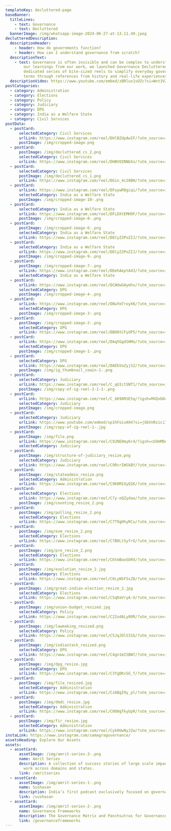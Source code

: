 ```yaml
---
templateKey: decluttered-page
baseBanner:
  titleLines:
    - text: Governance
    - text: Decluttered
  bannerImage: /img/whatsapp-image-2024-06-27-at-13.11.49.jpeg
declutteredDescription:
  descriptionHeader:
    - header: How do governments function?
    - header: How can I understand governance from scratch?
  descriptionText:
    - text: Governance is often invisible and can be complex to understand. Leveraging
        our learnings from our work, we launched Governance Decluttered, a
        dedicated series of bite-sized reels to simplify everyday governance
        terms through references from history and real-life experiences.
  descriptionVideo: https://www.youtube.com/embed/zBRlux1sOZc?si=Wxt3VZk_my6ulh8K
postCategories:
  - category: Administration
  - category: Elections
  - category: Policy
  - category: Judiciary
  - category: DPG
  - category: India as a Welfare State
  - category: Civil Services
postData:
  - postCard:
      selectedCategory: Civil Services
      urlLink: https://www.instagram.com/reel/DHlBZdpAwIF/?utm_source=ig_web_copy_link&igsh=MzRlODBiNWFlZA==
      postImage: /img/cropped-image.png
  - postCard:
      postImage: /img/decluttered_cs_2.png
      selectedCategory: Civil Services
      urlLink: https://www.instagram.com/reel/DHBVOZNNbXx/?utm_source=ig_web_copy_link&igsh=MzRlODBiNWFlZA==
  - postCard:
      selectedCategory: Civil Services
      postImage: /img/decluttered_cs_1.png
      urlLink: https://www.instagram.com/reel/DGin_4cS8BH/?utm_source=ig_web_copy_link&igsh=MzRlODBiNWFlZA==
  - postCard:
      urlLink: https://www.instagram.com/reel/DFuywR8giqi/?utm_source=ig_web_copy_link&igsh=MzRlODBiNWFlZA==
      selectedCategory: India as a Welfare State
      postImage: /img/cropped-image-10-.png
  - postCard:
      selectedCategory: India as a Welfare State
      urlLink: https://www.instagram.com/reel/DFLDXtEMH9F/?utm_source=ig_web_copy_link&igsh=MzRlODBiNWFlZA==
      postImage: /img/cropped-image-8-.png
  - postCard:
      postImage: /img/cropped-image-6-.png
      selectedCategory: India as a Welfare State
      urlLink: https://www.instagram.com/reel/DECyZ3PoZIJ/?utm_source=ig_web_copy_link&igsh=MzRlODBiNWFlZA==
  - postCard:
      selectedCategory: India as a Welfare State
      urlLink: https://www.instagram.com/reel/DECyZ3PoZIJ/?utm_source=ig_web_copy_link&igsh=MzRlODBiNWFlZA==
      postImage: /img/cropped-image-9-.png
  - postCard:
      postImage: /img/cropped-image-7-.png
      urlLink: https://www.instagram.com/reel/DDehAeptA43/?utm_source=ig_web_copy_link&igsh=MzRlODBiNWFlZA==
      selectedCategory: India as a Welfare State
  - postCard:
      urlLink: https://www.instagram.com/reel/DCWdwGAymhv/?utm_source=ig_web_copy_link&igsh=MzRlODBiNWFlZA==
      selectedCategory: DPG
      postImage: /img/cropped-image-4-.png
  - postCard:
      urlLink: https://www.instagram.com/reel/DBwYm7royX6/?utm_source=ig_web_copy_link&igsh=MzRlODBiNWFlZA==
      selectedCategory: DPG
      postImage: /img/cropped-image-3-.png
  - postCard:
      postImage: /img/cropped-image-2-.png
      selectedCategory: DPG
      urlLink: https://www.instagram.com/reel/DBO8tCFydP5/?utm_source=ig_web_copy_link&igsh=MzRlODBiNWFlZA==
  - postCard:
      urlLink: https://www.instagram.com/reel/DAq5GgdSHMo/?utm_source=ig_web_copy_link&igsh=MzRlODBiNWFlZA==
      selectedCategory: DPG
      postImage: /img/cropped-image-1-.png
  - postCard:
      selectedCategory: DPG
      urlLink: https://www.instagram.com/reel/DAEbVaZyjSZ/?utm_source=ig_web_copy_link&igsh=MzRlODBiNWFlZA==
      postImage: /img/ig_thumbnail_cowin-1-.png
  - postCard:
      selectedCategory: Judiciary
      urlLink: https://www.instagram.com/reel/C_qUIctSNT1/?utm_source=ig_web_copy_link&igsh=MzRlODBiNWFlZA==
      postImage: /img/copy-of-ig-reel-2-1-1-.png
  - postCard:
      urlLink: https://www.instagram.com/reel/C_GK98RSE5q/?igsh=MXQxbDc3ZGE2cjdoZA==
      selectedCategory: Judiciary
      postImage: /img/cropped-image.png
  - postCard:
      selectedCategory: Judiciary
      urlLink: https://www.youtube.com/embed/xp1hFoisA94?si=jGbVnRzici7rerW6
      postImage: /img/copy-of-ig-reel-1-.jpg
  - postCard:
      postImage: /img/file.png
      urlLink: https://www.instagram.com/reel/C92NE0my6r4/?igsh=cG9mMDAxdnV2bG4x
      selectedCategory: Judiciary
  - postCard:
      postImage: /img/structure-of-judiciary_resize.png
      selectedCategory: Judiciary
      urlLink: https://www.instagram.com/reel/C9RcrIWSkBY/?utm_source=ig_web_copy_link&igsh=MzRlODBiNWFlZA==
  - postCard:
      postImage: /img/stateadmin_resize.png
      selectedCategory: Administration
      urlLink: https://www.instagram.com/reel/C9K0M1XyQ1K/?utm_source=ig_web_copy_link&igsh=MzRlODBiNWFlZA==
  - postCard:
      selectedCategory: Elections
      urlLink: https://www.instagram.com/reel/C7y-nQZydao/?utm_source=ig_web_copy_link&igsh=MzRlODBiNWFlZA==
      postImage: /img/counting_resize_2.png
  - postCard:
      postImage: /img/polling_resize_2.png
      selectedCategory: Elections
      urlLink: https://www.instagram.com/reel/C7T9gHhyRCu/?utm_source=ig_web_copy_link&igsh=MzRlODBiNWFlZA==
  - postCard:
      postImage: /img/evm_resize_2.png
      selectedCategory: Elections
      urlLink: https://www.instagram.com/reel/C7B0LtSyfrG/?utm_source=ig_web_copy_link&igsh=MzRlODBiNWFlZA==
  - postCard:
      postImage: /img/pre_resize_2.png
      selectedCategory: Elections
      urlLink: https://www.instagram.com/reel/C6tmBaoSbRX/?utm_source=ig_web_copy_link&igsh=MzRlODBiNWFlZA==
  - postCard:
      postImage: /img/evolution_resize_2.jpg
      selectedCategory: Elections
      urlLink: https://www.instagram.com/reel/C6LyWSFSsZ8/?utm_source=ig_web_copy_link&igsh=MzRlODBiNWFlZA==
  - postCard:
      postImage: /img/great-indian-election_resize_2.jpg
      selectedCategory: Elections
      urlLink: https://www.instagram.com/reel/C5q0aVryA-U/?utm_source=ig_web_copy_link&igsh=MzRlODBiNWFlZA==
  - postCard:
      postImage: /img/union-budget_resized.jpg
      selectedCategory: Policy
      urlLink: https://www.instagram.com/reel/C22udALy80R/?utm_source=ig_web_copy_link&igsh=MzRlODBiNWFlZA==
  - postCard:
      postImage: /img/lawmaking_resized.png
      selectedCategory: Policy
      urlLink: https://www.instagram.com/reel/C5JqJOlS31G/?utm_source=ig_web_copy_link&igsh=MzRlODBiNWFlZA==
  - postCard:
      postImage: /img/indiastack_resized.png
      selectedCategory: DPG
      urlLink: https://www.instagram.com/reel/C4gn1mISBW7/?utm_source=ig_web_copy_link&igsh=MzRlODBiNWFlZA==
  - postCard:
      postImage: /img/dpg_resize.jpg
      selectedCategory: DPG
      urlLink: https://www.instagram.com/reel/C3YgDKvSG_f/?utm_source=ig_web_copy_link&igsh=MzRlODBiNWFlZA==
  - postCard:
      postImage: /img/file_resized.jpg
      selectedCategory: Administration
      urlLink: https://www.instagram.com/reel/CzbBgI9y_pl/?utm_source=ig_web_copy_link&igsh=MzRlODBiNWFlZA==
  - postCard:
      postImage: /img/dmdc_resize.jpg
      selectedCategory: Administration
      urlLink: https://www.instagram.com/reel/C0O0gTkyUpR/?utm_source=ig_web_copy_link&igsh=MzRlODBiNWFlZA==
  - postCard:
      postImage: /img/fir_resize.jpg
      selectedCategory: Administration
      urlLink: https://www.instagram.com/reel/Cyk8UwNyJ2w/?utm_source=ig_web_copy_link&igsh=MzRlODBiNWFlZA==
instaLink: https://www.instagram.com/samagragovernance/
assetsHeading: Explore Our Assets
assets:
  - assetCard:
      assetImage: /img/amrit-series-3-.png
      name: Amrit Series
      description: A collection of success stories of large scale impact through our
        work across domains and states.
      link: /amritseries
  - assetCard:
      assetImage: /img/amrit-series-1-.png
      name: Sushasan
      description: India’s first podcast exclusively focused on governance.
      link: /sushasan
  - assetCard:
      assetImage: /img/amrit-series-2-.png
      name: Governance Frameworks
      description: The Governance Matrix and Panchsutras for Governance Transformation.
      link: /governanceframeworks
---
```

